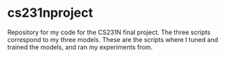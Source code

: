 # cs231nproject
Repository for my code for the CS231N final project.
The three scripts correspond to my three models. These are the scripts where I tuned and trained the models, and ran my experiments from.
